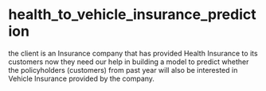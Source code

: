 # health_to_vehicle_insurance_prediction
the client is an Insurance company that has provided Health Insurance to its customers now they need our help in building a model to predict whether the policyholders (customers) from past year will also be interested in Vehicle Insurance provided by the company.
